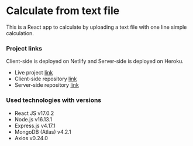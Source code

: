 # Calculate from text file

This is a React app to calculate by uploading a text file with one line simple calculation.

### Project links
Client-side is deployed on Netlify and Server-side is deployed on Heroku.
- Live project [link](https://calculate-from-text-file.netlify.app/)
- Client-side repository [link](https://github.com/FazleRabbiRana/calculate-from-text-fille-client)
- Server-side repository [link](https://github.com/FazleRabbiRana/calculate-from-text-file-server)

### Used technologies with versions

- React JS v17.0.2
- Node.js v16.13.1
- Express.js v4.17.1
- MongoDB (Atlas) v4.2.1
- Axios v0.24.0
